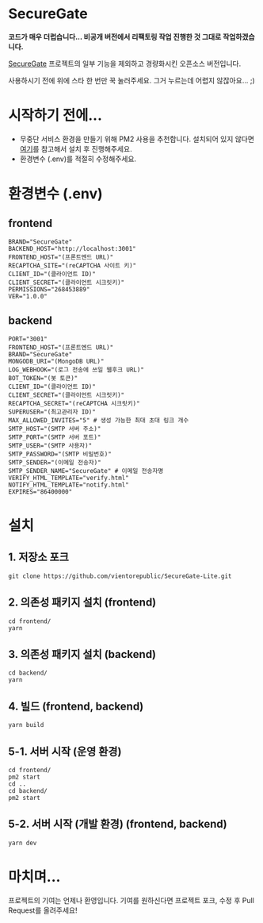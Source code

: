# SecureGate

**코드가 매우 더럽습니다... 비공개 버전에서 리팩토링 작업 진행한 것 그대로 작업하겠습니다.**

[SecureGate](https://securegate.gg) 프로젝트의 일부 기능을 제외하고 경량화시킨 오픈소스 버전입니다.

사용하시기 전에 위에 스타 한 번만 꾹 눌러주세요. 그거 누르는데 어렵지 않잖아요... ;)

# 시작하기 전에...

- 무중단 서비스 환경을 만들기 위해 PM2 사용을 추천합니다. 설치되어 있지 않다면 [여기](https://pm2.keymetrics.io/docs/usage/quick-start/)를 참고해서 설치 후 진행해주세요.
- 환경변수 (.env)를 적절히 수정해주세요.

# 환경변수 (.env)

## frontend

```env
BRAND="SecureGate"
BACKEND_HOST="http://localhost:3001"
FRONTEND_HOST="(프론트엔드 URL)"
RECAPTCHA_SITE="(reCAPTCHA 사이트 키)"
CLIENT_ID="(클라이언트 ID)"
CLIENT_SECRET="(클라이언트 시크릿키)"
PERMISSIONS="268453889"
VER="1.0.0"
```

## backend

```env
PORT="3001"
FRONTEND_HOST="(프론트엔드 URL)"
BRAND="SecureGate"
MONGODB_URI="(MongoDB URL)"
LOG_WEBHOOK="(로그 전송에 쓰일 웹후크 URL)"
BOT_TOKEN="(봇 토큰)"
CLIENT_ID="(클라이언트 ID)"
CLIENT_SECRET="(클라이언트 시크릿키)"
RECAPTCHA_SECRET="(reCAPTCHA 시크릿키)"
SUPERUSER="(최고관리자 ID)"
MAX_ALLOWED_INVITES="5" # 생성 가능한 최대 초대 링크 개수
SMTP_HOST="(SMTP 서버 주소)"
SMTP_PORT="(SMTP 서버 포트)"
SMTP_USER="(SMTP 사용자)"
SMTP_PASSWORD="(SMTP 비밀번호)"
SMTP_SENDER="(이메일 전송자)"
SMTP_SENDER_NAME="SecureGate" # 이메일 전송자명
VERIFY_HTML_TEMPLATE="verify.html"
NOTIFY_HTML_TEMPLATE="notify.html"
EXPIRES="86400000"
```

# 설치

## 1. 저장소 포크

```
git clone https://github.com/vientorepublic/SecureGate-Lite.git
```

## 2. 의존성 패키지 설치 (frontend)

```
cd frontend/
yarn
```

## 3. 의존성 패키지 설치 (backend)

```
cd backend/
yarn
```

## 4. 빌드 (frontend, backend)

```
yarn build
```

## 5-1. 서버 시작 (운영 환경)

```
cd frontend/
pm2 start
cd ..
cd backend/
pm2 start
```

## 5-2. 서버 시작 (개발 환경) (frontend, backend)

```
yarn dev
```

# 마치며...

프로젝트의 기여는 언제나 환영입니다. 기여를 원하신다면 프로젝트 포크, 수정 후 Pull Request를 올려주세요!
